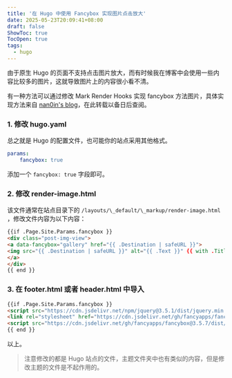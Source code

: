 ```yaml
---
title: '在 Hugo 中使用 Fancybox 实现图片点击放大'
date: 2025-05-23T20:09:41+08:00
draft: false
ShowToc: true
TocOpen: true
tags:
  - hugo
---
```








由于原生 Hugo 的页面不支持点击图片放大，而有时候我在博客中会使用一些内容比较多的图片，这就导致图片上的内容很小看不清。

有一种方法可以通过修改 Mark Render Hooks 实现 fancybox 方法图片，具体实现方法来自 [nan0in's blog](https://www.nan0in27.cn/p/hugo%E5%9B%BE%E7%89%87%E7%82%B9%E5%87%BB%E6%94%BE%E5%A4%A7/)，在此转载以备日后查阅。

### 1. 修改 hugo.yaml

总之就是 Hugo 的配置文件，也可能你的站点采用其他格式。

```yaml
params:
	fancybox: true
```

添加一个 `fancybox: true` 字段即可。

### 2. 修改 render-image.html

该文件通常在站点目录下的 `/layouts/\_default/\_markup/render-image.html` ，修改文件内容为以下内容：

```html
{{if .Page.Site.Params.fancybox }}
<div class="post-img-view">
<a data-fancybox="gallery" href="{{ .Destination | safeURL }}">
<img src="{{ .Destination | safeURL }}" alt="{{ .Text }}" {{ with .Title}} title="{{ . }}"{{ end }} />
</a>
</div>
{{ end }}

```

### 3. 在 footer.html 或者 header.html 中导入

```html
{{if .Page.Site.Params.fancybox }}
<script src="https://cdn.jsdelivr.net/npm/jquery@3.5.1/dist/jquery.min.js"></script>
<link rel="stylesheet" href="https://cdn.jsdelivr.net/gh/fancyapps/fancybox@3.5.7/dist/jquery.fancybox.min.css" />
<script src="https://cdn.jsdelivr.net/gh/fancyapps/fancybox@3.5.7/dist/jquery.fancybox.min.js"></script>
{{ end }}

```

以上。

> 注意修改的都是 Hugo 站点的文件，主题文件夹中也有类似的内容，但是修改主题的文件是不起作用的。
